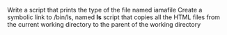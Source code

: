 Write a script that prints the type of the file named iamafile
Create a symbolic link to /bin/ls, named __ls__
script that copies all the HTML files from the current working directory to the parent of the working directory
